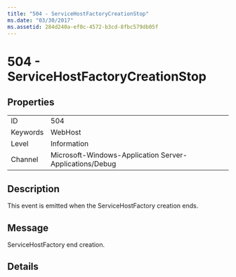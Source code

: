 ```yaml
---
title: "504 - ServiceHostFactoryCreationStop"
ms.date: "03/30/2017"
ms.assetid: 284d240a-ef0c-4572-b3cd-8fbc579db05f
---
```

# 504 - ServiceHostFactoryCreationStop
## Properties  


|||  
|-|-|  
|ID|504|  
|Keywords|WebHost|  
|Level|Information|  
|Channel|Microsoft-Windows-Application Server-Applications/Debug|  

## Description  
 This event is emitted when the ServiceHostFactory creation ends.  

## Message  
 ServiceHostFactory end creation.  

## Details
